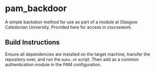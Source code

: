 # pam_backdoor

A simple backdoor method for use as part of a module at Glasgow Caledonian University. Provided here for access in coursework.

## Build Instructions
Ensure all dependencies are installed on the target machine, transfer the repository over, and run the `make.sh` script.
Then add as a common authentication module in the PAM configuration.
